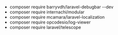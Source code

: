 - composer require barryvdh/laravel-debugbar --dev
- composer require internachi/modular
- composer require mcamara/laravel-localization
- composer require opcodesio/log-viewer
- composer require laravel/telescope


